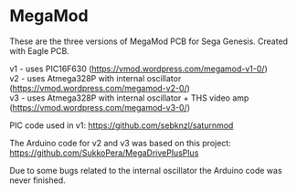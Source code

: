 # MegaMod
These are the three versions of MegaMod PCB for Sega Genesis.
Created with Eagle PCB.

v1 - uses PIC16F630 (https://vmod.wordpress.com/megamod-v1-0/)  
v2 - uses Atmega328P with internal oscillator (https://vmod.wordpress.com/megamod-v2-0/)  
v3 - uses Atmega328P with internal oscillator + THS video amp (https://vmod.wordpress.com/megamod-v3-0/)

PIC code used in v1: https://github.com/sebknzl/saturnmod

The Arduino code for v2 and v3 was based on this project:
https://github.com/SukkoPera/MegaDrivePlusPlus

Due to some bugs related to the internal oscillator the Arduino code was never finished.
